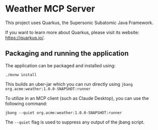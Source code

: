 # Weather MCP Server

This project uses Quarkus, the Supersonic Subatomic Java Framework.

If you want to learn more about Quarkus, please visit its website: <https://quarkus.io/>.

## Packaging and running the application

The application can be packaged and installed using:

```shell script
./mvnw install
```

This builds an uber-jar which you can run directly using `jbang org.acme:weather:1.0.0-SNAPSHOT:runner`

To utilize in an MCP client (such as Claude Desktop), you can use the following command:

```shell script
jbang --quiet org.acme:weather:1.0.0-SNAPSHOT:runner 
```

The `--quiet` flag is used to suppress any output of the jbang script.
